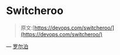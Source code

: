 # Switcheroo

> 原文:[https://devops.com/switcheroo/](https://devops.com/switcheroo/)

— [罗尔泊](https://devops.com/author/breselman/)
